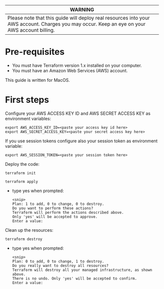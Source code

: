 

| WARNING                          | 
|------------------------------------------|
| Please note that this guide will deploy real resources into your AWS account. Charges you may occur.  Keep an eye on your AWS account billing.

# Pre-requisites 
- You must have Terraform version 1.x installed on your computer.
- You must have an Amazon Web Services (AWS) account. 

This guide is written for MacOS.

# First steps
Configure your AWS ACCESS KEY ID and  AWS SECRET ACCESS KEY as environment variables:

```
export AWS_ACCESS_KEY_ID=<paste your access key id here>
export AWS_SECRET_ACCESS_KEY=<paste your secret access key here>
```

If you use session tokens configure also your session token as environment variable:
```
export AWS_SESSION_TOKEN=<paste your session token here>
 ```

Deploy the code:
```
terraform init
```

```
terraform apply
```
- type yes when prompted:
  ``` 
  <snip>
  Plan: 1 to add, 0 to change, 0 to destroy.
  Do you want to perform these actions?
  Terraform will perform the actions described above.
  Only 'yes' will be accepted to approve.
  Enter a value: 
  ```

Clean up the resources:

```
terraform destroy
```

- type yes when prompted:

  ```
  <snip>
  Plan: 0 to add, 0 to change, 1 to destroy.
  Do you really want to destroy all resources?
  Terraform will destroy all your managed infrastructure, as shown above.
  There is no undo. Only 'yes' will be accepted to confirm.
  Enter a value:    
  ```